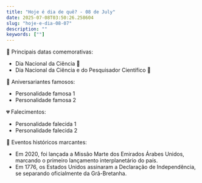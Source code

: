 ```yaml
---
title: "Hoje é dia de quê? - 08 de July"
date: 2025-07-08T03:50:26.258604
slug: "hoje-e-dia-08-07"
description: ""
keywords: [""]
---
```


🎉 Principais datas comemorativas:

- Dia Nacional da Ciência 🧪
- Dia Nacional da Ciência e do Pesquisador Científico 🧬

🎈 Aniversariantes famosos:

- Personalidade famosa 1
- Personalidade famosa 2

💔 Falecimentos:

- Personalidade falecida 1
- Personalidade falecida 2

📜 Eventos históricos marcantes:

- Em 2020, foi lançada a Missão Marte dos Emirados Árabes Unidos, marcando o primeiro lançamento interplanetário do país.
- Em 1776, os Estados Unidos assinaram a Declaração de Independência, se separando oficialmente da Grã-Bretanha.